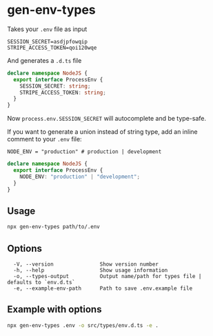 # gen-env-types

Takes your `.env` file as input

```
SESSION_SECRET=asdjpfowqip
STRIPE_ACCESS_TOKEN=qoi120wqe
```

And generates a `.d.ts` file

```typescript
declare namespace NodeJS {
  export interface ProcessEnv {
    SESSION_SECRET: string;
    STRIPE_ACCESS_TOKEN: string;
  }
}
```

Now `process.env.SESSION_SECRET` will autocomplete and be type-safe.

If you want to generate a union instead of string type, add an inline comment to your `.env` file:

```
NODE_ENV = "production" # production | development
```

```typescript
declare namespace NodeJS {
  export interface ProcessEnv {
    NODE_ENV: "production" | "development";
  }
}
```

## Usage

```bash
npx gen-env-types path/to/.env
```

## Options

```
  -V, --version               Show version number
  -h, --help                  Show usage information
  -o, --types-output          Output name/path for types file | defaults to `env.d.ts`
  -e, --example-env-path      Path to save .env.example file
```

## Example with options

```bash
npx gen-env-types .env -o src/types/env.d.ts -e .
```
